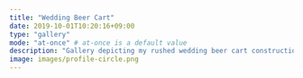 ```yaml
---
title: "Wedding Beer Cart"
date: 2019-10-01T10:20:16+09:00
type: "gallery"
mode: "at-once" # at-once is a default value
description: "Gallery depicting my rushed wedding beer cart construction"
image: images/profile-circle.png
---
```

